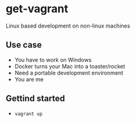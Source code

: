# get-vagrant
Linux based development on non-linux machines

## Use case

- You have to work on Windows
- Docker turns your Mac into a toaster/rocket
- Need a portable development environment
- You are me

## Gettind started

- `vagrant up`
